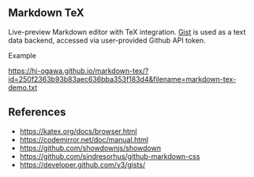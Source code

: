 ## Markdown TeX

Live-preview Markdown editor with TeX integration.
[Gist](https://gist.github.com/) is used as a text data backend, accessed via user-provided Github API token.


Example

https://hi-ogawa.github.io/markdown-tex/?id=250f2363b93b83aec636bba353f183d4&filename=markdown-tex-demo.txt


## References

- https://katex.org/docs/browser.html
- https://codemirror.net/doc/manual.html
- https://github.com/showdownjs/showdown
- https://github.com/sindresorhus/github-markdown-css
- https://developer.github.com/v3/gists/
